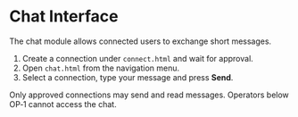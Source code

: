 # Chat Interface

The chat module allows connected users to exchange short messages.

1. Create a connection under `connect.html` and wait for approval.
2. Open `chat.html` from the navigation menu.
3. Select a connection, type your message and press **Send**.

Only approved connections may send and read messages. Operators below OP‑1
cannot access the chat.
